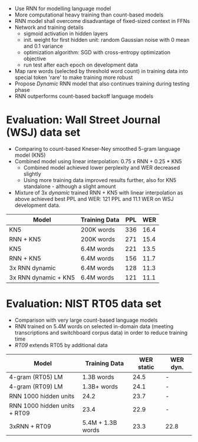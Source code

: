 * Use RNN for modelling language model
* More computational heavy training than count-based models
* RNN model shall overcome disadvantage of fixed-sized context in FFNs
* Network and training details
    * sigmoid activation in hidden layers
    * init. weight for first hidden unit: random Gaussian noise with 0 mean and 0.1 variance
    * optimization algorithm: SGD with cross-entropy optimization objective
    * run test after each epoch on development data
* Map rare words (selected by threshold word count) in training data into special token 'rare' to make training more robust
* Propose *Dynamic* RNN model that also continues training during testing phase
* RNN outperforms count-based backoff language models

# Evaluation: Wall Street Journal (WSJ) data set
* Comparing to count-based Kneser-Ney smoothed 5-gram language model (KN5)
* Combined model using linear interpolation: 0.75 x RNN + 0.25 * KN5
    * Combined model achieved lower perplexity and WER decreased slightly
    * Using more training data improved results further, also for KN5 standalone - although a slight amount
* Mixture of 3x *dynamic* trained RNN + KN5 with linear interpolation as above achieved best PPL and WER: 121 PPL and 11.1 WER on WSJ development data.

Model|Training Data|PPL|WER
-----|-------------|---|-------
KN5  | 200K words  |336|16.4
RNN + KN5 | 200K words | 271 | 15.4
KN5  | 6.4M words  |221|13.5
RNN + KN5 | 6.4M words | 156 | 11.7
3x RNN dynamic|6.4M words|128|11.3
3x RNN dynamic + KN5|6.4M words|121|11.1

# Evaluation: NIST RT05 data set
* Comparison with very large count-based language models
* RNN trained on 5.4M words on selected in-domain data (meeting transcriptions and switchboard corpus data) in order to reduce training time
* *RT09* extends RT05 by additional data

Model|Training Data|WER static|WER dyn.
-----|-------------|----------|-------
4-gram (RT05) LM|1.3B words|24.5|-
4-gram (RT09) LM|1.3B+ words|24.1|-
RNN 1000 hidden units | 24.2|23.7|-
RNN 1000 hidden units + RT09 | 23.4|22.9|-
3xRNN + RT09|5.4M + 1.3B words|23.3|22.8
